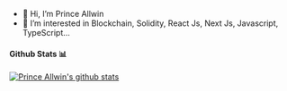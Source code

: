 - 👋 Hi, I’m Prince Allwin
- 👀 I’m interested in Blockchain, Solidity, React Js, Next Js, Javascript, TypeScript...
<!-- - 🌱 I’m currently learning ... -->
<!-- - 💞️ I’m looking to collaborate on ... -->
<!-- - 📫 How to reach me ... -->

#### Github Stats 📊

[![Prince Allwin's github stats](https://github-readme-stats.vercel.app/api?username=worksofallwin&show_icons=true&theme=dark&hide=stars,issues)](https://github.com/anuraghazra/github-readme-stats)

<!---
worksofallwin/worksofallwin is a ✨ special ✨ repository because its `README.md` (this file) appears on your GitHub profile.
You can click the Preview link to take a look at your changes.
--->
